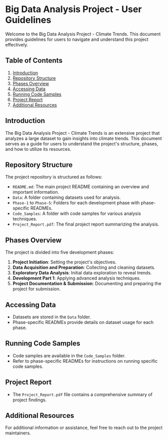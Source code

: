 # Big Data Analysis Project - User Guidelines

Welcome to the Big Data Analysis Project - Climate Trends. This document provides guidelines for users to navigate and understand this project effectively.

## Table of Contents

1. [Introduction](#introduction)
2. [Repository Structure](#repository-structure)
3. [Phases Overview](#phases-overview)
4. [Accessing Data](#accessing-data)
5. [Running Code Samples](#running-code-samples)
6. [Project Report](#project-report)
7. [Additional Resources](#additional-resources)

## Introduction

The Big Data Analysis Project - Climate Trends is an extensive project that analyzes a large dataset to gain insights into climate trends. This document serves as a guide for users to understand the project's structure, phases, and how to utilize its resources.

## Repository Structure

The project repository is structured as follows:

- `README.md`: The main project README containing an overview and important information.
- `Data`: A folder containing datasets used for analysis.
- `Phase-1` to `Phase-5`: Folders for each development phase with phase-specific READMEs.
- `Code_Samples`: A folder with code samples for various analysis techniques.
- `Project_Report.pdf`: The final project report summarizing the analysis.

## Phases Overview

The project is divided into five development phases:

1. **Project Initiation**: Setting the project's objectives.
2. **Data Acquisition and Preparation**: Collecting and cleaning datasets.
3. **Exploratory Data Analysis**: Initial data exploration to reveal trends.
4. **Development Part 1**: Applying advanced analysis techniques.
5. **Project Documentation & Submission**: Documenting and preparing the project for submission.

## Accessing Data

- Datasets are stored in the `Data` folder.
- Phase-specific READMEs provide details on dataset usage for each phase.

## Running Code Samples

- Code samples are available in the `Code_Samples` folder.
- Refer to phase-specific READMEs for instructions on running specific code samples.

## Project Report

- The `Project_Report.pdf` file contains a comprehensive summary of project findings.

## Additional Resources

For additional information or assistance, feel free to reach out to the project maintainers.


